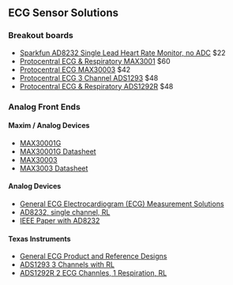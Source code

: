 ## ECG Sensor Solutions

### Breakout boards
- [Sparkfun AD8232 Single Lead Heart Rate Monitor, no ADC](https://github.com/sparkfun/AD8232_Heart_Rate_Monitor) $22
- [Protocentral ECG & Respiratory MAX3001](https://protocentral.com/product/protocentral-max30001) $60
- [Protocentral ECG MAX30003](https://protocentral.com/product/protocentral-max30003-single-lead-ecg-breakout-board-v2/) $42
- [Protocentral ECG 3 Channel ADS1293](https://protocentral.com/product/ads1292r-ecg-respiration-breakout-kit/) $48
- [Protocentral ECG & Respiratory ADS1292R](https://protocentral.com/product/ads1292r-ecg-respiration-breakout-kit/) $48

### Analog Front Ends

#### Maxim / Analog Devices
- [MAX30001G](https://www.maximintegrated.com/en/products/analog/data-converters/analog-front-end-ics/MAX30001G.html)
- [MAX30001G Datasheet](https://datasheets.maximintegrated.com/en/ds/MAX30001G.pdf)
- [MAX30003](https://www.maximintegrated.com/en/products/analog/data-converters/analog-front-end-ics/MAX30003.html)
- [MAX3003 Datasheet](https://www.digikey.com/htmldatasheets/production/1994693/0/0/1/max30003.html?utm_adgroup=Integrated%20Circuits&utm_source=google&utm_medium=cpc&utm_campaign=Dynamic%20Search_EN_Product&utm_term=&utm_content=Integrated%20Circuits&gclid=Cj0KCQjwla-hBhD7ARIsAM9tQKvDKbhxIOCwuTKxuGPQEnPMAb2M2XKD20NTcfvLvnXPD3isk3i5nscaAoGZEALw_wcB)

#### Analog Devices
- [General ECG Electrocardiogram (ECG) Measurement Solutions](https://www.analog.com/en/applications/markets/healthcare-pavilion-home/vital-signs-measurement/electrocardiogram-ecg-measurement.html )
- [AD8232, single channel, RL](https://www.analog.com/en/products/ad8232.html)
- [IEEE Paper with AD8232](https://doi.org/10.1109/TIPTEKNO50054.2020.9299248)

#### Texas Instruments
- [General ECG Product and Reference Designs](https://www.ti.com/solution/electrocardiogram-ecg)
- [ADS1293 3 Channels with RL](https://www.ti.com/general/docs/suppproductinfo.tsp?distId=10&gotoUrl=https%3A%2F%2Fwww.ti.com%2Flit%2Fgpn%2Fads1293)
- [ADS1292R 2 ECG Channles, 1 Respiration, RL](https://www.ti.com/product/ADS1292R)
